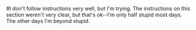 #I don't follow instructions very well, but I'm trying.
The instructions on this section weren't very clear, but that's ok--I'm only half stupid most days.  The other days I'm beyond stupid.
